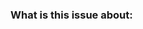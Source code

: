 <!--

* Please fill out this template with all the relevant information so we can
  understand what's going on. We appreciate issues filed and PRs
  submitted!

* Please make sure that you are familiar with and follow the Code of Conduct for
  this project (found in the CODE_OF_CONDUCT.md file).

* If this issue is a bug, feature request or question, there are specific templates that can be used for those:
  https://github.com/OpenSourceRaidGuild/babel-vite/issues/new/choose

-->

### What is this issue about:

<!-- Why are you filing this issue? Please be as detailed as possible. -->

